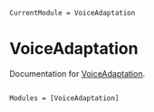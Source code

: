 ```@meta
CurrentModule = VoiceAdaptation
```

# VoiceAdaptation

Documentation for [VoiceAdaptation](https://github.com/serenity4/VoiceAdaptation.jl).

```@index
```

```@autodocs
Modules = [VoiceAdaptation]
```
